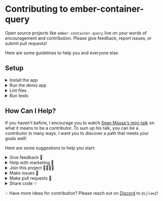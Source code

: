 # Contributing to ember-container-query

Open source projects like `ember-container-query` live on your words of encouragement and contribution. Please give feedback, report issues, or submit pull requests!

Here are some guidelines to help you and everyone else.


## Setup

<details>
<summary>Install the app</summary>

1. Fork and clone this repo.

    ```bash
    git clone git@github.com:<your GitHub handle>/ember-container-query.git
    ```

1. Change directory.

    ```bash
    cd ember-container-query
    ```

1. Use `yarn` to install dependencies.

    ```bash
    yarn install
    ```

</details>


<details>
<summary>Run the demo app</summary>

1. After following the installation step, you can run the app.

    ```bash
    yarn start
    ```

1. Once the app has finished building, visit [http://localhost:4200](http://localhost:4200).

</details>


<details>
<summary>Lint files</summary>

1. When you write code, please check that it meets all linting rules.

    ```bash
    yarn lint
    ```

1. You can run `yarn lint:fix` to automatically fix linting errors in all packages.

</details>


<details>
<summary>Run tests</summary>

1. When you write code, please check that all tests continue to pass.

    ```bash
    yarn test
    ```

</details>


## How Can I Help?

If you haven't before, I encourage you to watch [Sean Massa's mini-talk](https://www.youtube.com/watch?v=CcSKlsc_AhQ) on what it means to be a contributor. To sum up his talk, you can be a contributor in many ways. I want you to discover a path that meets your goals well!

Here are some suggestions to help you start:


<details>
<summary>Give feedback 💞</summary>

1. An open source project's value comes from people using the code and extending it to make greater things. Let me know how you use container query in your Ember app or addon!

1. You can **create an issue** to:

    - Share a story about how you used `ember-container-query`
    - Share what you liked about `ember-container-query`
    - Share what you didn't like about `ember-container-query`

1. When sharing what you didn't like, please do give constructive feedback by **suggesting a specific solution** for how `ember-container-query` can be improved.

</details>


<details>
<summary>Help with marketing 📢</summary>

1. I don't have a Twitter account.<sup>§</sup> It's up to you to help me advertise `ember-container-query` on Twitter!

    <sup>§ Funny story. Whoever had signed up as `@ijlee2` got their account banned so I can't use the handle.</sup>

1. Other platforms include:

    - Blog post
    - GitHub star
    - Meetup or conference talk
    - Social media
    - Word of mouth

</details>


<details>
<summary>Join this project 👩‍💻👨‍💻</summary>

1. Please help me maintain `ember-container-query`! This is my first Ember addon so there is much that I don't know.

1. Some skill sets that I'd love to learn from you are:

    - Address accessibility (for demo app)
    - Cut releases
    - Research bleeding-edge ways to do container query
    - Respond to issues
    - Review pull requests

    If you have experience in one of these areas and want to help, contact me on [Discord](https://discord.com/invite/emberjs) at `@ijlee2`!

</details>


<details>
<summary>Make issues 📝</summary>

1. In addition to sharing feedback (described in `How Can I Help? - Give feedback`), you can create an issue to:

    - Ask for better documentation
    - Ask for new feature or refactor
    - Report bug
    - Report outdated dependency

1. When reporting a bug, please provide a **well-written report** to help me understand what's going on. If possible, please use the latest version of `ember-container-query` and set up a public demo that I and others can check out.

</details>


<details>
<summary>Make pull requests 🎉</summary>

1. I'd love to keep the number of open issues small! If you find a problem that interests you, please **join the conversation in the open issue**. I will assign you to the issue to keep everyone updated.

1. I can check in now and then (likely on [Discord](https://discord.com/invite/emberjs)) to gauge progress and lend help.

<details>
<summary>Before making a pull request</summary>

1. I strongly encourage you to:

    - Add tests (please read `Setup - Running tests`)
    - Ensure that each commit is short but meaningful, and paves a clear way to the eventual solution
    - Write readable, maintainable code (this includes code comments and styles)

    I believe, if we can spend a few extra hours to address these issues, we can better maintain this project on the long run.

1. Please check if the demo app looks correct by resizing the window on Chrome and Firefox. Percy snapshots are taken in these browsers so we have good references. Checking on Safari and Edge are optional but recommended.

1. At any point, if you are unsure of something, don't hesitate to reach out!

</details>

<details>
<summary>When making a pull request</summary>

1. I encourage you to practice writing a good report. You can:

    - Provide a well-written description of the problem and your solution
    - Demo your code by attaching before-and-after screenshots or GIFs
    - List references (links) that helped you solve the problem
    - Make a note on:
      - Alternate approaches that you tried but didn't work
      - Ideas and thoughts that you had
      - Outstanding issues

    The first two practices are strongly encouraged. The last two are optional depending on the situation.

1. Feel free to look at [some of my pull requests](https://github.com/ijlee2/ember-container-query/pulls?q=is%3Apr+author%3Aijlee2) for examples.

</details>

<details>
<summary>After making a pull request</summary>

1. First and foremost, thank you for spending time to make a pull request! Please give yourself a warm pat and a break for your health.

1. I (or another reviewer) will review your code and make suggestions in a timely manner. If I am busy at the moment, I will leave a comment and keep you posted on my availability!

1. If a request for change is made, I encourage you to address them soon while the code is fresh in your mind!

1. If my (or another reviewer's) comment isn't clear, feel free to ask for clarification.

</details>

</details>


<details>
<summary>Share code ✨</summary>

1. I think it'd be amazing to **have a showcase page** within the demo app, much like [D3.js](https://observablehq.com/@d3/gallery). People would submit code for their component that uses container query.

1. What the page would look like and which widths and heights a component can use aren't clear yet.

1. If you'd like to help out, either by sharing your component code or designing the showcase page, contact me on [Discord](https://discord.com/invite/emberjs) at `@ijlee2`!

</details>

💡 Have more ideas for contribution? Please reach out on [Discord](https://discord.com/invite/emberjs) to `@ijlee2`!